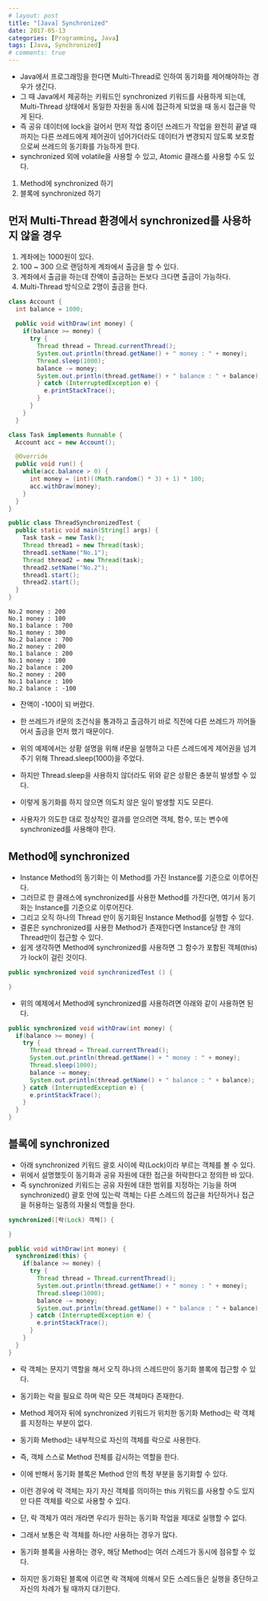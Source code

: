 ```yaml
---
# layout: post
title: "[Java] Synchronized"
date: 2017-05-13
categories: [Programming, Java]
tags: [Java, Synchronized]
# comments: true
---
```


- Java에서 프로그래밍을 한다면 Multi-Thread로 인하여 동기화를 제어해야하는 경우가 생긴다.
- 그 때 Java에서 제공하는 키워드인 synchronized 키워드를 사용하게 되는데, Multi-Thread 상태에서 동일한 자원을 동시에 접근하게 되었을 때 동시 접근을 막게 된다.
- 즉 공유 데이터에 lock을 걸어서 먼저 작업 중이던 쓰레드가 작업을 완전히 끝낼 때까지는 다른 쓰레드에게 제어권이 넘어가더라도 데이터가 변경되지 않도록 보호함으로써 쓰레드의 동기화를 가능하게 한다.
- synchronized 외에 volatile을 사용할 수 있고, Atomic 클래스를 사용할 수도 있다.

1. Method에 synchronized 하기
2. 블록에 synchronized 하기

## **먼저 Multi-Thread 환경에서 synchronized를 사용하지 않을 경우**

1. 계좌에는 1000원이 있다.
2. 100 ~ 300 으로 랜덤하게 계좌에서 출금을 할 수 있다.
3. 계좌에서 출금을 하는데 잔액이 출금하는 돈보다 크다면 출금이 가능하다.
4. Multi-Thread 방식으로 2명이 출금을 한다.

```java
class Account {
  int balance = 1000;
  
  public void withDraw(int money) {
    if(balance >= money) {
      try {
        Thread thread = Thread.currentThread();
        System.out.println(thread.getName() + " money : " + money);
        Thread.sleep(1000);
        balance -= money;
        System.out.println(thread.getName() + " balance : " + balance);
        } catch (InterruptedException e) {
          e.printStackTrace();
        }
      }
    }
  }

class Task implements Runnable {
  Account acc = new Account();

  @Override
  public void run() {
    while(acc.balance > 0) {
      int money = (int)((Math.random() * 3) + 1) * 100;
      acc.withDraw(money);
    }
  }
}

public class ThreadSynchronizedTest {
  public static void main(String[] args) {
    Task task = new Task();
    Thread thread1 = new Thread(task);
    thread1.setName("No.1");
    Thread thread2 = new Thread(task);
    thread2.setName("No.2");
    thread1.start();
    thread2.start();
  }
}
```

```
No.2 money : 200
No.1 money : 100
No.1 balance : 700
No.1 money : 300
No.2 balance : 700
No.2 money : 200
No.1 balance : 200
No.1 money : 100
No.2 balance : 200
No.2 money : 200
No.1 balance : 100
No.2 balance : -100
```

- 잔액이 -100이 되 버렸다.
- 한 쓰레드가 if문의 조건식을 통과하고 출금하기 바로 직전에 다른 쓰레드가 끼어들어서 출금을 먼저 했기 때문이다.
- 위의 예제에서는 상황 설명을 위해 if문을 실행하고 다른 스레드에게 제어권을 넘겨주기 위해 Thread.sleep(1000)을 주었다.
- 하지만 Thread.sleep을 사용하지 않더라도 위와 같은 상황은 충분히 발생할 수 있다.

- 이렇게 동기화를 하지 않으면 의도치 않은 일이 발생할 지도 모른다.
- 사용자가 의도한 대로 정상적인 결과를 얻으려면 객체, 함수, 또는 변수에 synchronized를 사용해야 한다.


## **Method에 synchronized**

- Instance Method의 동기화는 이 Method를 가진 Instance를 기준으로 이루어진다.
- 그러므로 한 클래스에 synchronized를 사용한 Method를 가진다면, 여기서 동기화는 Instance를 기준으로 이루어진다.
- 그리고 오직 하나의 Thread 만이 동기화된 Instance Method를 실행할 수 있다.
- 결론은 synchronized를 사용한 Method가 존재한다면 Instance당 한 개의 Thread만이 접근할 수 있다.
- 쉽게 생각하면 Method에 synchronized를 사용하면 그 함수가 포함된 객체(this)가 lock이 걸린 것이다. 

```java
public synchronized void synchronizedTest () {

}
```

- 위의 예제에서 Method에 synchronized를 사용하려면 아래와 같이 사용하면 된다.

```java
public synchronized void withDraw(int money) {
  if(balance >= money) {
    try {
      Thread thread = Thread.currentThread();
      System.out.println(thread.getName() + " money : " + money);
      Thread.sleep(1000);
      balance -= money;
      System.out.println(thread.getName() + " balance : " + balance);
    } catch (InterruptedException e) {
      e.printStackTrace();
    }
  }
}
```

## **블록에 synchronized**

- 아래 synchronized 키워드 괄호 사이에 락(Lock)이라 부르는 객체를 볼 수 있다.
- 위에서 설명했듯이 동기화과 공유 자원에 대한 접근을 허락한다고 정의한 바 있다.
- 즉 synchronized 키워드는 공유 자원에 대한 범위를 지정하는 기능을 하며 synchronized() 괄호 안에 있는락 객체는 다른 스레드의 접근을 차단하거나 접근을 허용하는 일종의 자물쇠 역할을 한다.

```java
synchronized([락(Lock) 객체]) {

}
```

```java
public void withDraw(int money) {
  synchronized(this) {
    if(balance >= money) {
      try {
        Thread thread = Thread.currentThread();
        System.out.println(thread.getName() + " money : " + money);
        Thread.sleep(1000);
        balance -= money;
        System.out.println(thread.getName() + " balance : " + balance);
      } catch (InterruptedException e) {
        e.printStackTrace();
      }
    }
  }
}
```

- 락 객체는 문지기 역할을 해서 오직 하나의 스레드만이 동기화 블록에 접근할 수 있다.

- 동기화는 락을 필요로 하며 락은 모든 객체마다 존재한다.
- Method 제어자 뒤에 synchronized 키워드가 위치한 동기화 Method는 락 객체를 지정하는 부분이 없다.
- 동기화 Method는 내부적으로 자신의 객체를 락으로 사용한다.
- 즉, 객체 스스로 Method 전체를 감시하는 역할을 한다.
- 이에 반해서 동기화 블록은 Method 안의 특정 부분을 동기화할 수 있다.
- 이런 경우에 락 객체는 자기 자신 객체를 의미하는 this 키워드를 사용할 수도 있지만 다른 객체를 락으로 사용할 수 있다.
- 단, 락 객체가 여러 개라면 우리가 원하는 동기화 작업을 제대로 실행할 수 없다.
- 그래서 보통은 락 객체를 하나만 사용하는 경우가 많다.
- 동기화 블록을 사용하는 경우, 해당 Method는 여러 스레드가 동시에 점유할 수 있다.
- 하지만 동기화된 블록에 이르면 락 객체에 의해서 모든 스레드들은 실행을 중단하고 자신의 차례가 될 때까지 대기한다.
